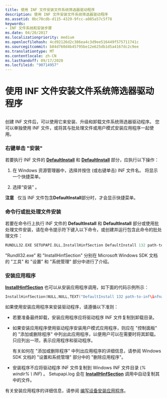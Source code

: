 ```yaml
---
title: 使用 INF 文件安装文件系统筛选器驱动程序
description: 使用 INF 文件安装文件系统筛选器驱动程序
ms.assetid: 0bc70cdb-d115-4329-9fcc-a085a57c5f78
keywords:
- INF 文件系统和安装步骤
ms.date: 04/20/2017
ms.localizationpriority: medium
ms.openlocfilehash: 4cd92126d2c386ea4c3d9ee516449f575711741c
ms.sourcegitcommit: b84d760d4b45795be12e625db1d5a4167dc2c9ee
ms.translationtype: MT
ms.contentlocale: zh-CN
ms.lasthandoff: 09/17/2020
ms.locfileid: "90714957"
---
```

# <a name="using-an-inf-file-to-install-a-file-system-filter-driver"></a>使用 INF 文件安装文件系统筛选器驱动程序


## <span id="ddk_using_an_inf_file_to_install_a_file_system_filter_driver_if"></span><span id="DDK_USING_AN_INF_FILE_TO_INSTALL_A_FILE_SYSTEM_FILTER_DRIVER_IF"></span>


创建 INF 文件后，可以使用它来安装、升级和卸载文件系统筛选器驱动程序。 您可以单独使用 INF 文件，或将其与批处理文件或用户模式安装应用程序一起使用。

### <a name="span-idright-click_installspanspan-idright-click_installspanspan-idright-click_installspanright-click-install"></a><span id="Right-Click_Install"></span><span id="right-click_install"></span><span id="RIGHT-CLICK_INSTALL"></span>右键单击 "安装"

若要执行 INF 文件的 [**DefaultInstall**](../install/inf-defaultinstall-section.md) 和 [**DefaultInstall**](../install/inf-defaultinstall-services-section.md) 部分，应执行以下操作：

1.  在 Windows 资源管理器中，选择并按住 (或右键单击) INF 文件名。 将显示一个快捷菜单。

2.  选择“安装”  。

**注意**   仅当 INF 文件包含**DefaultInstall**部分时，才会显示快捷菜单。

 

### <a name="span-idcommand-line_or_batch_file_installspanspan-idcommand-line_or_batch_file_installspanspan-idcommand-line_or_batch_file_installspancommand-line-or-batch-file-install"></a><span id="Command-Line_or_Batch_File_Install"></span><span id="command-line_or_batch_file_install"></span><span id="COMMAND-LINE_OR_BATCH_FILE_INSTALL"></span>命令行或批处理文件安装

若要在命令行上执行 INF 文件的 **DefaultInstall** 和 **DefaultInstall** 部分或使用批处理文件安装，请在命令提示符下键入以下命令，或创建并运行包含此命令的批处理文件：

```cpp
RUNDLL32.EXE SETUPAPI.DLL,InstallHinfSection DefaultInstall 132 path-to-inf\infname.inf
```

"Rundll32.exe" 和 "InstallHinfSection" 分别在 Microsoft Windows SDK 文档的 "工具" 和 "设置" 和 "系统管理" 部分中进行了介绍。

### <a name="span-idsetup_applicationspanspan-idsetup_applicationspanspan-idsetup_applicationspansetup-application"></a><span id="Setup_Application"></span><span id="setup_application"></span><span id="SETUP_APPLICATION"></span>安装应用程序

[**InstallHinfSection**](/windows/win32/api/setupapi/nf-setupapi-installhinfsectiona) 也可以从安装应用程序调用，如下面的代码示例所示：

```cpp
InstallHinfSection(NULL,NULL,TEXT("DefaultInstall 132 path-to-inf\infname.inf"),0); 
```

如果使用安装应用程序来安装驱动程序，请遵循以下准则：

-   若要准备最终卸载，安装应用程序应将驱动程序 INF 文件复制到卸载目录。

-   如果安装应用程序使用驱动程序安装用户模式应用程序，则应在 "控制面板" 的 "添加或删除程序" 中列出此应用程序，以便用户可以在需要时将其卸载。 只应列出一项，表示应用程序和驱动程序。

    有关如何在 "添加或删除程序" 中列出应用程序的详细信息，请参阅 Windows SDK 文档的 "设置和系统管理" 部分中的 "删除应用程序"。

-   安装程序不应将驱动程序 INF 文件复制到 Windows INF 文件目录 (*% windir% \\ INF*) 。 Setupapi.log 会在 [**InstallHinfSection**](/windows/win32/api/setupapi/nf-setupapi-installhinfsectiona) 调用中自动复制其中的文件。

有关安装应用程序的详细信息，请参阅 [编写设备安装应用程序](../install/writing-a-device-installation-application.md)。

 

